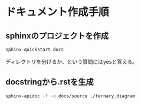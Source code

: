# ドキュメント作成手順

## sphinxのプロジェクトを作成

```bash
sphinx-quickstart docs
```

ディレクトリを分けるか、という質問にはyesと答える。

## docstringから.rstを生成

```bash
sphinx-apidoc -f -o docs/source ./ternary_diagram
```

